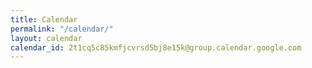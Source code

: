 ```yaml
---
title: Calendar
permalink: "/calendar/"
layout: calendar
calendar_id: 2t1cq5c85kmfjcvrsd5bj8e15k@group.calendar.google.com
---
```


